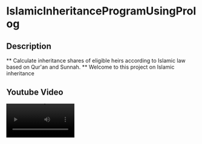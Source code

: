 # IslamicInheritanceProgramUsingProlog
## Description
** Calculate inheritance shares of eligible heirs according to Islamic law based on Qur'an and Sunnah. **
Welcome to this project on Islamic inheritance



## Youtube Video
<video src='https://www.youtube.com/watch?v=rphdTeWU2i4' width=180/>
Click on the Image !
[![Watch the video](https://i.imgur.com/vKb2F1B.png)](https://www.youtube.com/watch?v=rphdTeWU2i4)





## Islamic inheritance rules To Check
CONCEPTS simplified Youtube channel:   https://www.youtube.com/watch?v=rphdTeWU2i4
Islamic inheritance rules picture:   https://i.pinimg.com/originals/e3/3a/c4/e33ac4ac8e3cf13ac79731582b6e2fbb.jpg



## Online Prolog interpreter
https://swish.swi-prolog.org/

